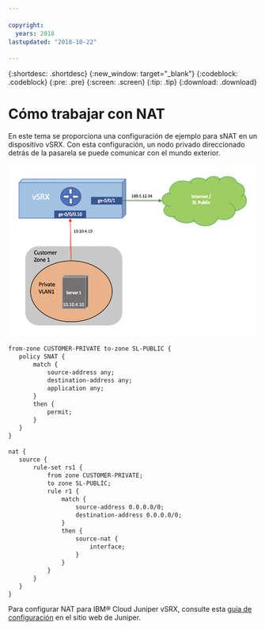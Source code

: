 ```yaml
---

copyright:
  years: 2018
lastupdated: "2018-10-22"

---
```


{:shortdesc: .shortdesc}
{:new_window: target="_blank"}
{:codeblock: .codeblock}
{:pre: .pre}
{:screen: .screen}
{:tip: .tip}
{:download: .download}

# Cómo trabajar con NAT
En este tema se proporciona una configuración de ejemplo para sNAT en un dispositivo vSRX. Con esta configuración, un nodo privado direccionado detrás de la pasarela se puede comunicar con el mundo exterior.

<img src="images/Sample-Topology-SNAT.png" alt="dibujo" style="width: 500px;"/>

```
from-zone CUSTOMER-PRIVATE to-zone SL-PUBLIC {
   policy SNAT {
       match {
           source-address any;
           destination-address any;
           application any;
       }
       then {
           permit;
       }
   }
}

nat {
   source {
       rule-set rs1 {
           from zone CUSTOMER-PRIVATE;
           to zone SL-PUBLIC;
           rule r1 {
               match {
                   source-address 0.0.0.0/0;
                   destination-address 0.0.0.0/0;
               }
               then {
                   source-nat {
                       interface;
                   }
               }
           }
       }
   }
}
```

Para configurar NAT para IBM® Cloud Juniper vSRX, consulte esta [guía de configuración](https://www.juniper.net/documentation/en_US/junos/information-products/pathway-pages/security/security-nat.pdf) en el sitio web de Juniper.
